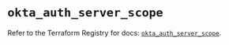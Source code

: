 # `okta_auth_server_scope`

Refer to the Terraform Registry for docs: [`okta_auth_server_scope`](https://registry.terraform.io/providers/okta/okta/4.8.1/docs/resources/auth_server_scope).

